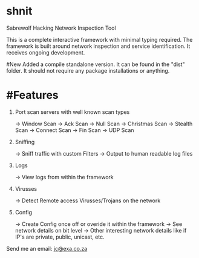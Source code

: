 shnit 
=====

Sabrewolf Hacking Network Inspection Tool

This is a complete interactive framework with minimal typing required. The framework is built around network inspection and service identification.
It receives ongoing development.

#New
Added a compile standalone version. It can be found in the "dist" folder. It should not require any package installations or anything.


#Features
========
1. Port scan servers with well known scan types

	-> Window Scan
	-> Ack Scan
	-> Null Scan
	-> Christmas Scan
	-> Stealth Scan
	-> Connect Scan
	-> Fin Scan
	-> UDP Scan

2. Sniffing

	-> Sniff traffic with custom Filters
	-> Output to human readable log files

3. Logs

	-> View	logs from within the framework

4. Virusses

	-> Detect Remote access Virusses/Trojans on the network

5. Config

	-> Create Config once off or overide it within the framework
	-> See network details on bit level
	-> Other interesting network details like if IP's are private, public, unicast, etc. 


Send me an email: jc@exa.co.za

	
